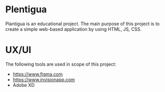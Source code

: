 # Plentigua
Plantigua is an educational project. The main purpose of this project is to create a simple web-based application by using HTML, JS, CSS.   

# UX/UI
The following tools are used in scope of this project:
- https://www.figma.com
- https://www.invisionapp.com
- Adobe XD
